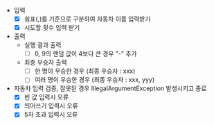 - 입력
  - [x] 쉼표(,)를 기준으로 구분하여 자동차 이름 입력받기
  - [x] 시도할 횟수 입력 받기
- 출력
  - 실행 결과 출력
    - [ ] 0, 9의 랜덤 값이 4보다 큰 경우 "-" 추가
  - 최종 우승자 출력
    - [ ] 한 명이 우승한 경우 (최종 우승자 : xxx)
    - [ ] 여러 명이 우승한 경우 (최종 우승자 : xxx, yyy)
- 자동차 입력 검증, 잘못된 경우 IllegalArgumentException 발생시키고 종료
  - [x] 빈 값 입력시 오류
  - [x] 띄어쓰기 입력시 오류
  - [x] 5자 초과 입력시 오류